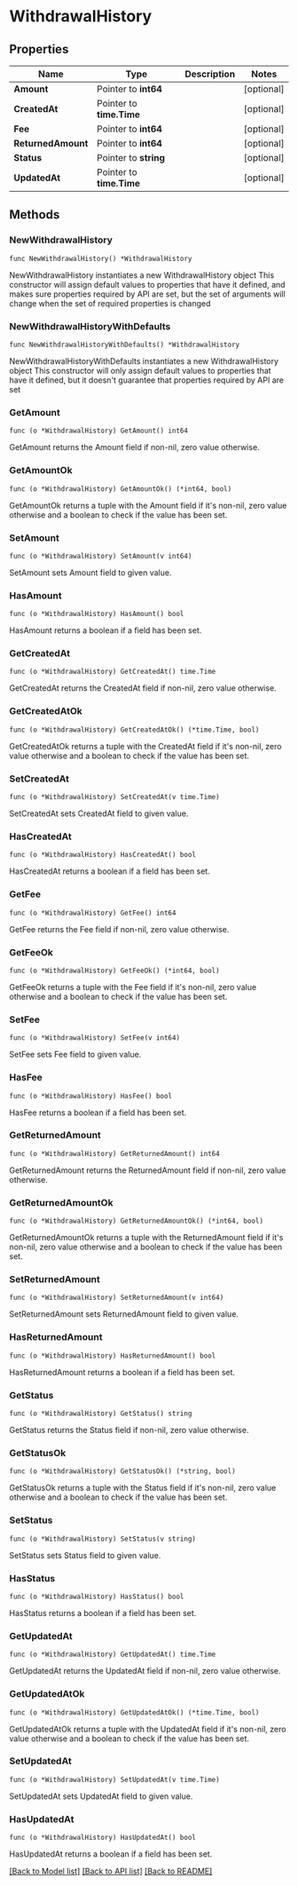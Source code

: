 # WithdrawalHistory

## Properties

Name | Type | Description | Notes
------------ | ------------- | ------------- | -------------
**Amount** | Pointer to **int64** |  | [optional] 
**CreatedAt** | Pointer to **time.Time** |  | [optional] 
**Fee** | Pointer to **int64** |  | [optional] 
**ReturnedAmount** | Pointer to **int64** |  | [optional] 
**Status** | Pointer to **string** |  | [optional] 
**UpdatedAt** | Pointer to **time.Time** |  | [optional] 

## Methods

### NewWithdrawalHistory

`func NewWithdrawalHistory() *WithdrawalHistory`

NewWithdrawalHistory instantiates a new WithdrawalHistory object
This constructor will assign default values to properties that have it defined,
and makes sure properties required by API are set, but the set of arguments
will change when the set of required properties is changed

### NewWithdrawalHistoryWithDefaults

`func NewWithdrawalHistoryWithDefaults() *WithdrawalHistory`

NewWithdrawalHistoryWithDefaults instantiates a new WithdrawalHistory object
This constructor will only assign default values to properties that have it defined,
but it doesn't guarantee that properties required by API are set

### GetAmount

`func (o *WithdrawalHistory) GetAmount() int64`

GetAmount returns the Amount field if non-nil, zero value otherwise.

### GetAmountOk

`func (o *WithdrawalHistory) GetAmountOk() (*int64, bool)`

GetAmountOk returns a tuple with the Amount field if it's non-nil, zero value otherwise
and a boolean to check if the value has been set.

### SetAmount

`func (o *WithdrawalHistory) SetAmount(v int64)`

SetAmount sets Amount field to given value.

### HasAmount

`func (o *WithdrawalHistory) HasAmount() bool`

HasAmount returns a boolean if a field has been set.

### GetCreatedAt

`func (o *WithdrawalHistory) GetCreatedAt() time.Time`

GetCreatedAt returns the CreatedAt field if non-nil, zero value otherwise.

### GetCreatedAtOk

`func (o *WithdrawalHistory) GetCreatedAtOk() (*time.Time, bool)`

GetCreatedAtOk returns a tuple with the CreatedAt field if it's non-nil, zero value otherwise
and a boolean to check if the value has been set.

### SetCreatedAt

`func (o *WithdrawalHistory) SetCreatedAt(v time.Time)`

SetCreatedAt sets CreatedAt field to given value.

### HasCreatedAt

`func (o *WithdrawalHistory) HasCreatedAt() bool`

HasCreatedAt returns a boolean if a field has been set.

### GetFee

`func (o *WithdrawalHistory) GetFee() int64`

GetFee returns the Fee field if non-nil, zero value otherwise.

### GetFeeOk

`func (o *WithdrawalHistory) GetFeeOk() (*int64, bool)`

GetFeeOk returns a tuple with the Fee field if it's non-nil, zero value otherwise
and a boolean to check if the value has been set.

### SetFee

`func (o *WithdrawalHistory) SetFee(v int64)`

SetFee sets Fee field to given value.

### HasFee

`func (o *WithdrawalHistory) HasFee() bool`

HasFee returns a boolean if a field has been set.

### GetReturnedAmount

`func (o *WithdrawalHistory) GetReturnedAmount() int64`

GetReturnedAmount returns the ReturnedAmount field if non-nil, zero value otherwise.

### GetReturnedAmountOk

`func (o *WithdrawalHistory) GetReturnedAmountOk() (*int64, bool)`

GetReturnedAmountOk returns a tuple with the ReturnedAmount field if it's non-nil, zero value otherwise
and a boolean to check if the value has been set.

### SetReturnedAmount

`func (o *WithdrawalHistory) SetReturnedAmount(v int64)`

SetReturnedAmount sets ReturnedAmount field to given value.

### HasReturnedAmount

`func (o *WithdrawalHistory) HasReturnedAmount() bool`

HasReturnedAmount returns a boolean if a field has been set.

### GetStatus

`func (o *WithdrawalHistory) GetStatus() string`

GetStatus returns the Status field if non-nil, zero value otherwise.

### GetStatusOk

`func (o *WithdrawalHistory) GetStatusOk() (*string, bool)`

GetStatusOk returns a tuple with the Status field if it's non-nil, zero value otherwise
and a boolean to check if the value has been set.

### SetStatus

`func (o *WithdrawalHistory) SetStatus(v string)`

SetStatus sets Status field to given value.

### HasStatus

`func (o *WithdrawalHistory) HasStatus() bool`

HasStatus returns a boolean if a field has been set.

### GetUpdatedAt

`func (o *WithdrawalHistory) GetUpdatedAt() time.Time`

GetUpdatedAt returns the UpdatedAt field if non-nil, zero value otherwise.

### GetUpdatedAtOk

`func (o *WithdrawalHistory) GetUpdatedAtOk() (*time.Time, bool)`

GetUpdatedAtOk returns a tuple with the UpdatedAt field if it's non-nil, zero value otherwise
and a boolean to check if the value has been set.

### SetUpdatedAt

`func (o *WithdrawalHistory) SetUpdatedAt(v time.Time)`

SetUpdatedAt sets UpdatedAt field to given value.

### HasUpdatedAt

`func (o *WithdrawalHistory) HasUpdatedAt() bool`

HasUpdatedAt returns a boolean if a field has been set.


[[Back to Model list]](../README.md#documentation-for-models) [[Back to API list]](../README.md#documentation-for-api-endpoints) [[Back to README]](../README.md)


